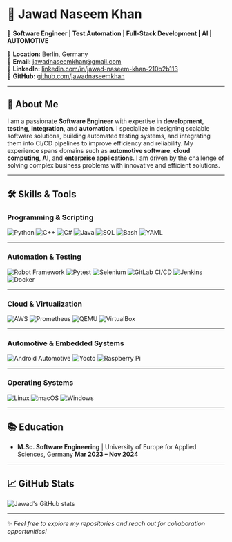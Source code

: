 # 👋 Jawad Naseem Khan

🚀 **Software Engineer | Test Automation | Full-Stack Development | AI | AUTOMOTIVE**

📍 **Location:** Berlin, Germany  
📧 **Email:** [jawadnaseemkhan@gmail.com](mailto:jawadnaseemkhan@gmail.com)  
🔗 **LinkedIn:** [linkedin.com/in/jawad-naseem-khan-210b2b113](https://www.linkedin.com/in/jawad-naseem-khan-210b2b113)  
🐙 **GitHub:** [github.com/jawadnaseemkhan](https://github.com/jawadnaseemkhan)

---

## 🌟 About Me

I am a passionate **Software Engineer** with expertise in **development**, **testing**, **integration**, and **automation**. I specialize in designing scalable software solutions, building automated testing systems, and integrating them into CI/CD pipelines to improve efficiency and reliability. My experience spans domains such as **automotive software**, **cloud computing**, **AI**, and **enterprise applications**. I am driven by the challenge of solving complex business problems with innovative and efficient solutions.

---

## 🛠️ Skills & Tools

### Programming & Scripting

![Python](https://img.shields.io/badge/Python-3776AB?style=for-the-badge&logo=python&logoColor=white)
![C++](https://img.shields.io/badge/C++-00599C?style=for-the-badge&logo=cplusplus&logoColor=white)
![C#](https://img.shields.io/badge/C%23-239120?style=for-the-badge&logo=csharp&logoColor=white)
![Java](https://img.shields.io/badge/Java-007396?style=for-the-badge&logo=java&logoColor=white)
![SQL](https://img.shields.io/badge/SQL-003B57?style=for-the-badge&logo=postgresql&logoColor=white)
![Bash](https://img.shields.io/badge/Bash-4EAA25?style=for-the-badge&logo=gnu-bash&logoColor=white)
![YAML](https://img.shields.io/badge/YAML-000000?style=for-the-badge&logo=yaml&logoColor=white)

---

### Automation & Testing

![Robot Framework](https://img.shields.io/badge/Robot%20Framework-000000?style=for-the-badge&logo=robot-framework&logoColor=white)
![Pytest](https://img.shields.io/badge/Pytest-0A9EDC?style=for-the-badge&logo=pytest&logoColor=white)
![Selenium](https://img.shields.io/badge/Selenium-43B02A?style=for-the-badge&logo=selenium&logoColor=white)
![GitLab CI/CD](https://img.shields.io/badge/GitLab%20CI%2FCD-FC6D26?style=for-the-badge&logo=gitlab&logoColor=white)
![Jenkins](https://img.shields.io/badge/Jenkins-D24939?style=for-the-badge&logo=jenkins&logoColor=white)
![Docker](https://img.shields.io/badge/Docker-2496ED?style=for-the-badge&logo=docker&logoColor=white)

---

### Cloud & Virtualization

![AWS](https://img.shields.io/badge/AWS-232F3E?style=for-the-badge&logo=amazon-aws&logoColor=white)
![Prometheus](https://img.shields.io/badge/Prometheus-E6522C?style=for-the-badge&logo=prometheus&logoColor=white)
![QEMU](https://img.shields.io/badge/QEMU-FF6600?style=for-the-badge&logo=qemu&logoColor=white)
![VirtualBox](https://img.shields.io/badge/VirtualBox-183A61?style=for-the-badge&logo=virtualbox&logoColor=white)

---

### Automotive & Embedded Systems

![Android Automotive](https://img.shields.io/badge/Android%20Automotive-3DDC84?style=for-the-badge&logo=android&logoColor=white)
![Yocto](https://img.shields.io/badge/Yocto-000000?style=for-the-badge&logo=yocto&logoColor=white)
![Raspberry Pi](https://img.shields.io/badge/Raspberry%20Pi-C51A4A?style=for-the-badge&logo=raspberry-pi&logoColor=white)

---

### Operating Systems

![Linux](https://img.shields.io/badge/Linux-FCC624?style=for-the-badge&logo=linux&logoColor=black)
![macOS](https://img.shields.io/badge/macOS-000000?style=for-the-badge&logo=apple&logoColor=white)
![Windows](https://img.shields.io/badge/Windows-0078D6?style=for-the-badge&logo=windows&logoColor=white)

---


## 📚 Education

- **M.Sc. Software Engineering** | University of Europe for Applied Sciences, Germany
  **Mar 2023 – Nov 2024**

---

## 📈 GitHub Stats

![Jawad's GitHub stats](https://github-readme-stats.vercel.app/api?username=jawadnaseemkhan&show_icons=true&theme=tokyonight)

---

✨ _Feel free to explore my repositories and reach out for collaboration opportunities!_
